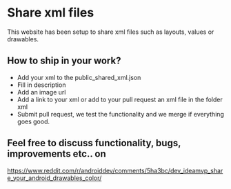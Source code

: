 # Share xml files
This website has been setup to share xml files such as layouts, values or drawables. 

## How to ship in your work?
- Add your xml to the public_shared_xml.json
- Fill in description
- Add an image url
- Add a link to your xml or add to your pull request an xml file in the folder xml
- Submit pull request, we test the functionality and we merge if everything goes good.

## Feel free to discuss functionality, bugs, improvements etc.. on
https://www.reddit.com/r/androiddev/comments/5ha3bc/dev_ideamvp_share_your_android_drawables_color/
